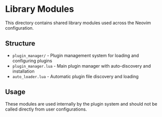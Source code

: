 # Library Modules

This directory contains shared library modules used across the Neovim configuration.

## Structure

- `plugin_manager/` - Plugin management system for loading and configuring plugins
- `plugin_manager.lua` - Main plugin manager with auto-discovery and installation
- `auto_loader.lua` - Automatic plugin file discovery and loading

## Usage

These modules are used internally by the plugin system and should not be called directly from user configurations.